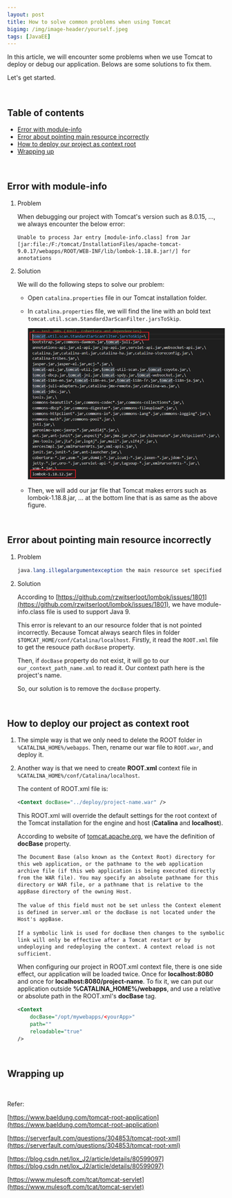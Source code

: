 ```yaml
---
layout: post
title: How to solve common problems when using Tomcat
bigimg: /img/image-header/yourself.jpeg
tags: [JavaEE]
---
```


In this article, we will encounter some problems when we use Tomcat to deploy or debug our application. Belows are some solutions to fix them.

Let's get started.

<br>

## Table of contents
- [Error with module-info](#error-with-module-info)
- [Error about pointing main resource incorrectly](#error-about-pointing-main-resource-incorrectly)
- [How to deploy our project as context root](#how-to-deploy-our-project-as-context-root)
- [Wrapping up](#wrapping-up)


<br>

## Error with module-info

1. Problem

    When debugging our project with Tomcat's version such as 8.0.15, ..., we always encounter the below error:

    ```
    Unable to process Jar entry [module-info.class] from Jar [jar:file:/F:/tomcat/InstallationFiles/apache-tomcat-9.0.17/webapps/ROOT/WEB-INF/lib/lombok-1.18.8.jar!/] for annotations
    ```

2. Solution

    We will do the following steps to solve our problem:
    - Open ```catalina.properties``` file in our Tomcat installation folder.

    - In ```catalina.properties``` file, we will find the line with an bold text ```tomcat.util.scan.StandardJarScanFilter.jarsToSkip```.

        ![](../img/tomcat/fixed-problems/module-info-jar-file.png)

    - Then, we will add our jar file that Tomcat makes errors such as lombok-1.18.8.jar, ... at the bottom line that is as same as the above figure.

<br>

## Error about pointing main resource incorrectly

1. Problem

    ```java
    java.lang.illegalargumentexception the main resource set specified [...] is not valid in Tomcat
    ```

2. Solution

    According to [https://github.com/rzwitserloot/lombok/issues/1801](https://github.com/rzwitserloot/lombok/issues/1801), we have module-info.class file is used to support Java 9.

    This error is relevant to an our resource folder that is not pointed incorrectly. Because Tomcat always search files in folder ```$TOMCAT_HOME/conf/Catalina/localhost```. Firstly, it read the ```ROOT.xml``` file to get the resouce path ```docBase``` property.

    Then, if ```docBase``` property do not exist, it will go to our ```our_context_path_name.xml``` to read it. Our context path here is the project's name.

    So, our solution is to remove the ```docBase``` property.


<br>

## How to deploy our project as context root

1. The simple way is that we only need to delete the ROOT folder in ```%CATALINA_HOME%/webapps```. Then, rename our war file to ```ROOT.war```, and deploy it.

2. Another way is that we need to create **ROOT.xml** context file in ```%CATALINA_HOME%/conf/Catalina/localhost```.

    The content of ROOT.xml file is:

    ```xml
    <Context docBase="../deploy/project-name.war" />
    ```

    This ROOT.xml will override the default settings for the root context of the Tomcat installation for the engine and host (**Catalina** and **localhost**).

    According to website of [tomcat.apache.org](https://tomcat.apache.org/tomcat-8.0-doc/config/context.html), we have the definition of **docBase** property.

    ```
    The Document Base (also known as the Context Root) directory for this web application, or the pathname to the web application archive file (if this web application is being executed directly from the WAR file). You may specify an absolute pathname for this directory or WAR file, or a pathname that is relative to the appBase directory of the owning Host.

    The value of this field must not be set unless the Context element is defined in server.xml or the docBase is not located under the Host's appBase.

    If a symbolic link is used for docBase then changes to the symbolic link will only be effective after a Tomcat restart or by undeploying and redeploying the context. A context reload is not sufficient.
    ```

    When configuring our project in ROOT.xml context file, there is one side effect, our application will be loaded twice. Once for **localhost:8080** and once for **localhost:8080/project-name**. To fix it, we can put our application outside **%CATALINA_HOME%/webapps**, and use a relative or absolute path in the ROOT.xml's **docBase** tag. 

    ```xml
    <Context 
        docBase="/opt/mywebapps/<yourApp>" 
        path="" 
        reloadable="true" 
    />
    ```

<br>

## Wrapping up




<br>

Refer:

[https://www.baeldung.com/tomcat-root-application](https://www.baeldung.com/tomcat-root-application)

[https://serverfault.com/questions/304853/tomcat-root-xml](https://serverfault.com/questions/304853/tomcat-root-xml)

[https://blog.csdn.net/lox_J2/article/details/80599097](https://blog.csdn.net/lox_J2/article/details/80599097)

[https://www.mulesoft.com/tcat/tomcat-servlet](https://www.mulesoft.com/tcat/tomcat-servlet)